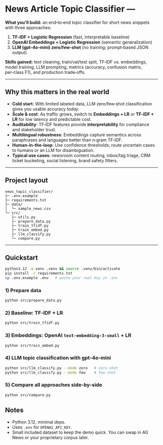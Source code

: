 # News Article Topic Classifier — 

**What you'll build:** an end‑to‑end topic classifier for short news snippets with three approaches:
1) **TF‑IDF + Logistic Regression** (fast, interpretable baseline)  
2) **OpenAI Embeddings + Logistic Regression** (semantic generalization)  
3) **LLM (gpt‑4o‑mini) zero/few‑shot** (no training; prompt‑based JSON output)

**Skills gained:** text cleaning, train/val/test split, TF‑IDF vs. embeddings, model training, LLM prompting, metrics (accuracy, confusion matrix, per‑class F1), and production trade‑offs.

---

## Why this matters in the real world

- **Cold start**: With limited labeled data, LLM zero/few‑shot classification gives you usable accuracy *today*.  
- **Scale & cost**: As traffic grows, switch to **Embeddings + LR** or **TF‑IDF + LR** for low latency and predictable cost.  
- **Auditability**: TF‑IDF features provide **interpretability** for compliance and stakeholder trust.  
- **Multilingual robustness**: Embeddings capture semantics across paraphrases and languages better than n‑gram TF‑IDF.  
- **Human‑in‑the‑loop**: Use confidence thresholds; route uncertain cases to humans or an LLM for disambiguation.  
- **Typical use cases**: newsroom content routing, inbox/tag triage, CRM ticket bucketing, social listening, brand safety filters.

---

## Project layout

```
news_topic_classifier/
├─ .env.example
├─ requirements.txt
├─ data/
│  └─ sample_news.csv
└─ src/
   ├─ utils.py
   ├─ prepare_data.py
   ├─ train_tfidf.py
   ├─ train_embed.py
   ├─ llm_classify.py
   └─ compare.py
```

---

## Quickstart

```bash
python3.12 -m venv .venv && source .venv/bin/activate
pip install -r requirements.txt
cp .env.example .env   # paste your real key in .env
```

### 1) Prepare data
```bash
python src/prepare_data.py
```

### 2) Baseline: TF‑IDF + LR
```bash
python src/train_tfidf.py
```

### 3) Embeddings: OpenAI `text-embedding-3-small` + LR
```bash
python src/train_embed.py
```

### 4) LLM topic classification with gpt‑4o‑mini
```bash
python src/llm_classify.py --mode zero   # zero-shot
python src/llm_classify.py --mode few    # few-shot
```

### 5) Compare all approaches side-by-side
```bash
python src/compare.py
```

## Notes

- Python 3.12, minimal deps.  
- Uses `.env` for `OPENAI_API_KEY`.  
- Small included dataset to keep the demo quick. You can swap in AG News or your proprietary corpus later.
